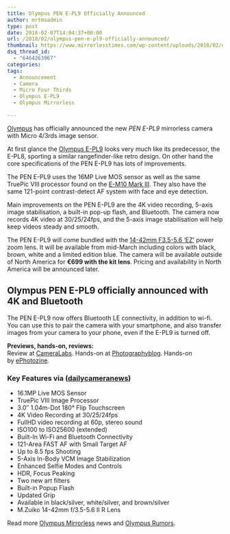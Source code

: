 ```yaml
---
title: Olympus PEN E-PL9 Officially Announced
author: mrtmsadmin
type: post
date: 2018-02-07T14:04:37+00:00
url: /2018/02/olympus-pen-e-pl9-officially-announced/
thumbnail: https://www.mirrorlesstimes.com/wp-content/uploads/2018/02/olympus-pen-e-pl9.jpeg
dsq_thread_id:
  - "6464263967"
categories:
tags:
  - Announcement
  - Camera
  - Micro Four Thirds
  - Olympus E-PL9
  - Olympus Mirrorless

---
```

[Olympus][1] has officially announced the new _PEN E-PL9_ mirrorless camera with Micro 4/3rds image sensor.

At first glance the [Olympus E-PL9][2] looks very much like its predecessor, the E-PL8, sporting a similar rangefinder-like retro design. On other hand the core specifications of the PEN E-PL9 has lots of improvements.

The PEN E-PL9 uses the 16MP Live MOS sensor as well as the same TruePic VIII processor found on the <a href="http://amzn.to/2nJpt3l" target="_blank" rel="noopener">E-M10 Mark III</a>. They also have the same 121-point contrast-detect AF system with face and eye detection.

Main improvements on the PEN E-PL9 are the 4K video recording, 5-axis image stabilisation, a built-in pop-up flash, and Bluetooth. The camera now records 4K video at 30/25/24fps, and the 5-axis image stabilisation will help keep videos steady and smooth.<!--more-->

The PEN E-PL9 will come bundled with the <a href="https://aax-us-east.amazon-adsystem.com/x/c/Qreg4d9Kyl25LQC1hopGrJ8AAAFhcJHgIAEAAAFKAfe7XY0/https://assoc-redirect.amazon.com/g/r/http://amzn.to/2C0Ju9Y/ref=as_at?linkCode=w61&imprToken=KqP9EE6R1OQmBiK-lnhqtQ&slotNum=1" target="_blank" rel="noopener">14-42mm F3.5-5.6 ‘EZ’</a> power zoom lens. It will be available from mid-March including colors with black, brown, white and a limited edition blue. The camera will be available outside of North America for **€699 with the kit lens**. Pricing and availability in North America will be announced later.

## Olympus PEN E-PL9 officially announced with 4K and Bluetooth



The PEN E-PL9 now offers Bluetooth LE connectivity, in addition to wi-fi. You can use this to pair the camera with your smartphone, and also transfer images from your camera to your phone, even if the E-PL9 is turned off.

**Previews, hands-on, reviews:**  
Review at <a href="https://www.cameralabs.com/olympus-pen-epl9-review/" target="_blank" rel="follow external noopener noreferrer" data-wpel-link="external">CameraLabs</a>. Hands-on at <a href="http://www.photographyblog.com/reviews/olympus_epl9_review/hands_on&43" target="_blank" rel="follow external noopener noreferrer" data-wpel-link="external">Photographyblog</a>. Hands-on by <a href="https://www.ephotozine.com/article/olympus-pen-e-pl9-hands-on-review-31928" target="_blank" rel="follow external noopener noreferrer" data-wpel-link="external">ePhotozine</a>.

### Key Features via (<a href="https://www.dailycameranews.com/2018/02/olympus-pen-e-pl9/" target="_blank" rel="noopener">dailycameranews</a>)

<ul data-selenium="highlightList">
  <li>
    16.1MP Live MOS Sensor
  </li>
  <li>
    TruePic VIII Image Processor
  </li>
  <li>
    3.0&#8243; 1.04m-Dot 180° Flip Touchscreen
  </li>
  <li>
    4K Video Recording at 30/25/24fps
  </li>
  <li>
    FullHD video recording at 60p, stereo sound
  </li>
  <li>
    ISO100 to ISO25600 (extended)
  </li>
  <li>
    Built-In Wi-Fi and Bluetooth Connectivity
  </li>
  <li>
    121-Area FAST AF with Small Target AF
  </li>
  <li>
    Up to 8.5 fps Shooting
  </li>
  <li>
    5-Axis In-Body VCM Image Stabilization
  </li>
  <li>
    Enhanced Selfie Modes and Controls
  </li>
  <li>
    HDR, Focus Peaking
  </li>
  <li>
    Two new art filters
  </li>
  <li>
    Built-in Popup Flash
  </li>
  <li>
    Updated Grip
  </li>
  <li>
    Available in black/silver, white/silver, and brown/silver
  </li>
  <li>
    M.Zuiko 14-42mm f/3.5-5.6 II R Lens
  </li>
</ul>

Read more [Olympus Mirrorless][3] news and <a href="https://www.dailycameranews.com/tag/olympus-rumors/" target="_blank" rel="noopener">Olympus Rumors</a>.

 [1]: https://www.mirrorlesstimes.com/category/olympus/
 [2]: https://www.mirrorlesstimes.com/tags/olympus-e-pl9/
 [3]: https://www.mirrorlesstimes.com/tags/olympus-mirrorless/